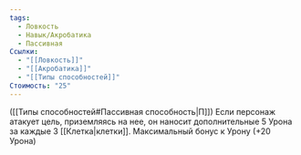 ```yaml
---
tags:
  - Ловкость
  - Навык/Акробатика
  - Пассивная
Ссылки:
  - "[[Ловкость]]"
  - "[[Акробатика]]"
  - "[[Типы способностей]]"
Стоимость: "25"
---
```

([[Типы способностей#Пассивная способность|П]]) Если персонаж атакует цель, приземляясь на нее, он наносит дополнительные 5 Урона за каждые 3 [[Клетка|клетки]]. Максимальный бонус к Урону (+20 Урона)